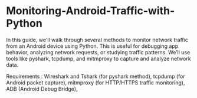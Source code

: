 # Monitoring-Android-Traffic-with-Python

In this guide, we'll walk through several methods to monitor network traffic from an Android device using Python. This is useful for debugging app behavior, analyzing network requests, or studying traffic patterns. We’ll use tools like pyshark, tcpdump, and mitmproxy to capture and analyze network data.

Requirements : Wireshark and Tshark (for pyshark method),
tcpdump (for Android packet capture),
mitmproxy (for HTTP/HTTPS traffic monitoring),
ADB (Android Debug Bridge),
